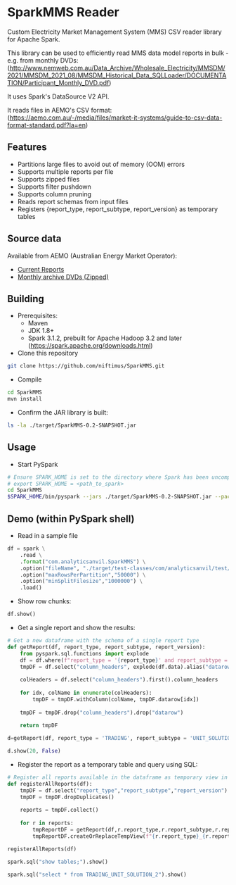 # SparkMMS Reader
Custom Electricity Market Management System (MMS) CSV reader library for Apache Spark.

This library can be used to efficiently read MMS data model reports in bulk - e.g. from monthly DVDs:
(http://www.nemweb.com.au/Data_Archive/Wholesale_Electricity/MMSDM/2021/MMSDM_2021_08/MMSDM_Historical_Data_SQLLoader/DOCUMENTATION/Participant_Monthly_DVD.pdf)

It uses Spark's DataSource V2 API.

It reads files in AEMO's CSV format:
(https://aemo.com.au/-/media/files/market-it-systems/guide-to-csv-data-format-standard.pdf?la=en)

## Features
- Partitions large files to avoid out of memory (OOM) errors
- Supports multiple reports per file
- Supports zipped files
- Supports filter pushdown
- Supports column pruning
- Reads report schemas from input files
- Registers {report_type, report_subtype, report_version} as temporary tables

## Source data

Available from AEMO (Australian Energy Market Operator):
- [Current Reports](https://nemweb.com.au/Reports/Current)
- [Monthly archive DVDs (Zipped)](https://visualisations.aemo.com.au/aemo/nemweb/index.html#mms-data-model])

## Building

- Prerequisites:
  - Maven
  - JDK 1.8+
  - Spark 3.1.2, prebuilt for Apache Hadoop 3.2 and later (https://spark.apache.org/downloads.html)
- Clone this repository
```bash
git clone https://github.com/niftimus/SparkMMS.git
```
- Compile
```bash
cd SparkMMS
mvn install
```
- Confirm the JAR library is built:
```bash
ls -la ./target/SparkMMS-0.2-SNAPSHOT.jar
```

## Usage

- Start PySpark
```bash
# Ensure SPARK_HOME is set to the directory where Spark has been uncompressed
# export SPARK_HOME = <path_to_spark>
cd SparkMMS
$SPARK_HOME/bin/pyspark --jars ./target/SparkMMS-0.2-SNAPSHOT.jar --packages org.apache.hadoop:hadoop-azure:3.3.1,org.apache.hadoop:hadoop-aws:3.2.2
```

## Demo (within PySpark shell)
- Read in a sample file
```python
df = spark \
    .read \
    .format("com.analyticsanvil.SparkMMS") \
    .option("fileName", "./target/test-classes/com/analyticsanvil/test/PUBLIC_DVD_TRADINGLOAD_202010010000.CSV") \
    .option("maxRowsPerPartition","50000") \
    .option("minSplitFilesize","1000000") \
    .load()

```
- Show row chunks:
```python
df.show()
```
- Get a single report and show the results:
```python
# Get a new dataframe with the schema of a single report type
def getReport(df, report_type, report_subtype, report_version):
    from pyspark.sql.functions import explode
    df = df.where(f"report_type = '{report_type}' and report_subtype = '{report_subtype}' and report_version = {report_version}")
    tmpDF = df.select("column_headers", explode(df.data).alias("datarow"))
    
    colHeaders = df.select("column_headers").first().column_headers
    
    for idx, colName in enumerate(colHeaders):
        tmpDF = tmpDF.withColumn(colName, tmpDF.datarow[idx])
    
    tmpDF = tmpDF.drop("column_headers").drop("datarow")    
    
    return tmpDF

d=getReport(df, report_type = 'TRADING', report_subtype = 'UNIT_SOLUTION', report_version = 2)

d.show(20, False)
```
- Register the report as a temporary table and query using SQL:
```python
# Register all reports available in the dataframe as temporary view in the metastore
def registerAllReports(df):
    tmpDF = df.select("report_type","report_subtype","report_version")
    tmpDF = tmpDF.dropDuplicates()
    
    reports = tmpDF.collect()
    
    for r in reports:
        tmpReportDF = getReport(df,r.report_type,r.report_subtype,r.report_version)
        tmpReportDF.createOrReplaceTempView(f"{r.report_type}_{r.report_subtype}_{r.report_version}")

registerAllReports(df)

spark.sql("show tables;").show()

spark.sql("select * from TRADING_UNIT_SOLUTION_2").show()

```
